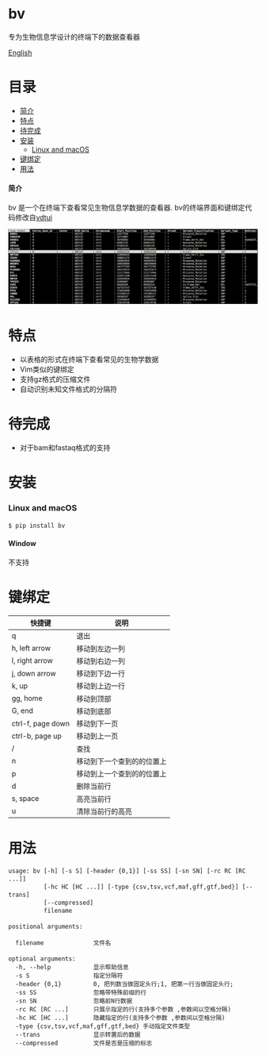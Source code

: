 # bv
专为生物信息学设计的终端下的数据查看器

[English](README.md)
# 目录

- [简介](#简介)
- [特点](#特点)
- [待完成](#待完成)
- [安装](#安装)
  - [Linux and macOS](#Linux-and-macOS)
- [键绑定](#键绑定)
- [用法](#用法)

#### 简介

bv 是一个在终端下查看常见生物信息学数据的查看器. bv的终端界面和键绑定代码修改自[vdtui](https://github.com/saulpw/visidata/blob/stable/visidata/vdtui.py)

 ![Screenshot](screenshots/example.png)



# 特点

- 以表格的形式在终端下查看常见的生物学数据
- Vim类似的键绑定
- 支持gz格式的压缩文件
- 自动识别未知文件格式的分隔符

# 待完成

- 对于bam和fastaq格式的支持


# 安装


### Linux and macOS
```bash
$ pip install bv
```

#### Window
不支持

# 键绑定
| 快捷键             | 说明                                                 |
| ----------------- | ----------------------------------------------------------- |
| q                 | 退出                                                       |
| h, left arrow     | 移动到左边一列                           |
| l, right arrow    | 移动到右边一列                          |
| j, down arrow     | 移动到下边一行                                |
| k, up             | 移动到上边一行                                  |
| gg, home          | 移动到顶部                                             |
| G, end            | 移动到底部                                          |
| ctrl-f, page down | 移动到下一页                                    |
| ctrl-b, page up   | 移动到上一页                                         |
| /                 | 查找                                               |
| n                 | 移动到下一个查到的的位置上     |
| p                 | 移动到上一个查到的的位置上    |
| d                 | 删除当前行                                          |
| s, space          | 高亮当前行                                       |
| u                 | 清除当前行的高亮 

# 用法

```console
usage: bv [-h] [-s S] [-header {0,1}] [-ss SS] [-sn SN] [-rc RC [RC ...]]
          [-hc HC [HC ...]] [-type {csv,tsv,vcf,maf,gff,gtf,bed}] [--trans]
          [--compressed]
          filename

positional arguments:

  filename              文件名

optional arguments:
  -h, --help            显示帮助信息
  -s S                  指定分隔符
  -header {0,1}         0, 把列数当做固定头行;1, 把第一行当做固定头行;
  -ss SS                忽略带特殊前缀的行
  -sn SN                忽略前N行数据
  -rc RC [RC ...]       只展示指定的行(支持多个参数 ,参数间以空格分隔)
  -hc HC [HC ...]       隐藏指定的行(支持多个参数 ,参数间以空格分隔)
  -type {csv,tsv,vcf,maf,gff,gtf,bed} 手动指定文件类型
  --trans               显示转置后的数据
  --compressed          文件是否是压缩的标志
```